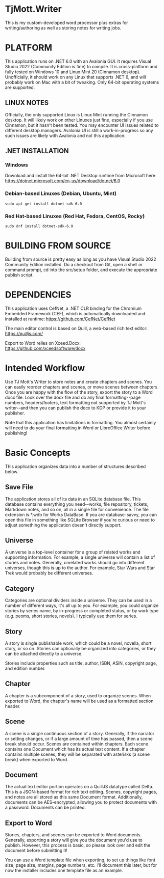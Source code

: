# TjMott.Writer

This is my custom-developed word processor plus extras for writing/authoring as well as storing notes for writing jobs.

# PLATFORM

This application runs on .NET 6.0 with an Avalonia GUI. It requires Visual Studio 2022 (Community Edition is fine) to compile. It is cross-platform and fully tested on Windows 10 and Linux Mint 20 (Cinnamon desktop). Unofficially, it should work on any Linux that supports .NET 6, and will probably work on Mac with a bit of tweaking. Only 64-bit operating systems are supported.

## LINUX NOTES

Officially, the only supported Linux is Linux Mint running the Cinnamon desktop. It will likely work on other Linuxes just fine, especially if you use Cinnamon, but it hasn't been tested. You may encounter UI issues related to different desktop managers. Avalonia UI is still a work-in-progress so any such issues are likely with Avalonia and not this application.

## .NET INSTALLATION

### Windows

Download and install the 64-bit .NET Desktop runtime from Microsoft here: https://dotnet.microsoft.com/en-us/download/dotnet/6.0

### Debian-based Linuxes (Debian, Ubuntu, Mint)

`sudo apt-get install dotnet-sdk-6.0`

### Red Hat-based Linuxes (Red Hat, Fedora, CentOS, Rocky)

`sudo dnf install dotnet-sdk-6.0`

# BUILDING FROM SOURCE

Building from source is pretty easy as long as you have Visual Studio 2022 Community Edition installed. Do a checkout from Git, open a shell or command prompt, cd into the src/setup folder, and execute the appropriate publish script.

# DEPENDENCIES

This application uses CefNet, a .NET CLR binding for the Chromium Embedded Framework (CEF), which is automatically downloaded and installed at runtime: https://github.com/CefNet/CefNet

The main editor control is based on Quill, a web-based rich text editor: https://quilljs.com/

Export to Word relies on Xceed.Docx: https://github.com/xceedsoftware/docx

# Intended Workflow

Use TJ Mott's Writer to store notes and create chapters and scenes. You can easily reorder chapters and scenes, or move scenes between chapters. Once you are happy with the flow of the story, export the story to a Word docx file. Look over the docx file and do any final formatting--page numbers, headers/footers, text formatting not supported by TJ Mott's writer--and then you can publish the docx to KDP or provide it to your publisher.

Note that this application has limitations in formatting. You almost certainly will need to do your final formatting in Word or LibreOffice Writer before publishing!

# Basic Concepts

This application organizes data into a number of structures described below.

## Save File
The application stores all of its data in an SQLite database file. This database contains everything you need--works, file repository, tickets, Markdown notes, and so on, all in a single file for convenience. The file extension is *.wdb for Works DataBase. If you are database-savvy, you can open this file in something like SQLite Browser if you're curious or need to adjust something the application doesn't directly support.

## Universe
A universe is a top-level container for a group of related works and supporting information. For example, a single universe will contain a list of stories and notes. Generally, unrelated works should go into different universes, though this is up to the author. For example, Star Wars and Star Trek would probably be different universes.

## Category
Categories are optional dividers inside a universe. They can be used in a number of different ways, it's all up to you. For example, you could organize stories by series name, by in-progress or completed status, or by work type (e.g. peoms, short stories, novels). I typically use them for series.

## Story
A story is  single publishable work, which could be a novel, novella, short story, or so on. Stories can optionally be organized into categories, or they can be attached directly to a universe.

Stories include properties such as title, author, ISBN, ASIN, copyright page, and edition number.

## Chapter
A chapter is a subcomponent of a story, used to organize scenes. When exported to Word, the chapter's name will be used as a formatted section header.

## Scene
A scene is a single continuous section of a story. Generally, if the narrator or setting changes, or if a large amount of time has passed, then a scene break should occur. Scenes are contained within chapters. Each scene contains one Document which has its actual text content. If a chapter contains multiple scenes, they will be separated with asterisks (a scene break) when exported to Word.

## Document
The actual text editor portion operates on a QuillJS datatype called Delta. This is a JSON-based format for rich text editing. Scenes, copyright pages, and notes are all stored as this same Document format. Additionally, documents can be AES-encrypted, allowing you to protect documents with a password. Documents can be printed.

## Export to Word
Stories, chapters, and scenes can be exported to Word documents. Generally, exporting a story will give you the document you'd use to publish. However, this process is basic, so please look over and edit the document before submitting it!

You can use a Word template file when exporting, to set up things like font size, page size, margins, page numbers, etc. I'll document this later, but for now the installer includes one template file as an example.

